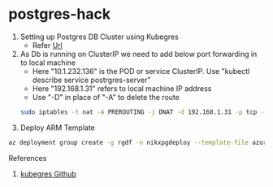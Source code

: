# postgres-hack
1. Setting up Postgres DB Cluster using Kubegres
   - Refer [Url](https://www.kubegres.io/doc/getting-started.html)
2. As Db is running on ClusterIP we need to add below port forwarding in to local machine
   - Here "10.1.232.136" is the POD or service ClusterIP. Use "kubectl describe service postrgres-server"
   - Here "192.168.1.31" refers to local machine IP address
   - Use "-D" in place of "-A" to delete the route
   ```bash
   sudo iptables -t nat -A PREROUTING -j DNAT -d 192.168.1.31 -p tcp --dport 5432 --to 10.1.232.136
   ```
 3. Deploy ARM Template 
   ```bash
   az deployment group create -g rgdf -n nikxpgdeploy --template-file azure_app_with_db.json
   ```

References
1. [kubegres Github](https://github.com/reactive-tech/kubegres)
 
